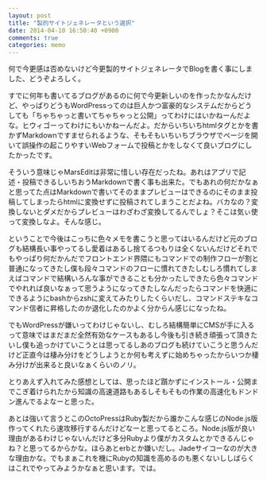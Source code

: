 ```yaml
---
layout: post
title: "製的サイトジェネレータという選択"
date: 2014-04-10 16:50:40 +0900
comments: true
categories: memo
---
```

何で今更感は否めないけど今更製的サイトジェネレータでBlogを書く事にしました、どうぞよろしく。

すでに何年も書いてるブログがあるのに何で今更新しいのを作ったかなんだけど、やっぱりどうもWordPressってのは巨人かつ富豪的なシステムだからどうしても「ちゃちゃっと書いてちゃちゃっと公開」ってわけにはいかねーんだよな。ヒウィゴーってわけにもいかねーんだよ。だからいちいちhtmlタグとかを書かずMarkdownですませられるような、そもそもいちいちブラウザでページを開いて誤操作の起こりやすいWebフォームで投稿とかをしなくて良いブログにしたかったです。

そういう意味じゃMarsEditは非常に惜しい存在だったね。あれはアプリで記述・投稿できるしいちおうMarkdownで書く事も出来た。でもあれの何だかなぁと思ってた点はMarkdownで書いてそのままプレビューはできるのにそのまま投稿してしまったらhtmlに変換せずに投稿されてしまうことだよね。バカなの？変換しないとダメだからプレビューはわざわざ変換してるんでしょ？そこは気ぃ使って変換しなよ。そんな感じ。

ということで今後はこっちに色々メモを書こうと思ってはいるんだけど元のブログも結構長い事やってるし愛着はあるし捨てるつもりは全くないんだけどそれでもやっぱり何だかんだでフロントエンド界隈にもコマンドでの制作フローが割と普通になってきたし僕も段々コマンドのフローに慣れてきたしむしろ慣れてしまえばコマンドで結構いろんな事ができることも分かったしできたら色々コマンドでやれれば良いなぁって思うようになってきたしなんだったらコマンドを快適にできるようにbashからzshに変えてみたりしたくらいだし、コマンドステキなコマンド信者に昇格したのか退化したのかよく分からん感じになったね。

でもWordPressが嫌いってわけじゃないし、むしろ結構簡単にCMSが手に入るって意味ではまだまだ全然有効なケースもあるし今後も引き続き頑張って頂きたいし僕も追っかけていこうとは思ってるしあのブログも続けていこうと思うんだけど正直今は棲み分けをどうしようとか何も考えずに始めちゃったからいつか棲み分けが出来ると良いなぁくらいのノリ。

とりあえず入れてみた感想としては、思ったほど躓かずにインストール・公開までこぎ着けられたから知識の高速道路もあるしそもそもの作業の高速化もドンドン進んでるよなーと思った。

あとは強いて言うとこのOctoPressはRuby製だから誰かこんな感じのNode.js版作ってくれたら速攻移行するんだけどなーと思ってるところ。Node.js版が良い理由があるわけじゃないんだけど多分Rubyより僕がカスタムとかできるんじゃね？と思ってるからかな。ほらあとerbとか嫌いだし。Jadeサイコーなのが大きな理由かな。でもまぁこれを機にRubyの知識を高めるのも悪くないししばらくはこれでやってみようかなぁと思います。では。

